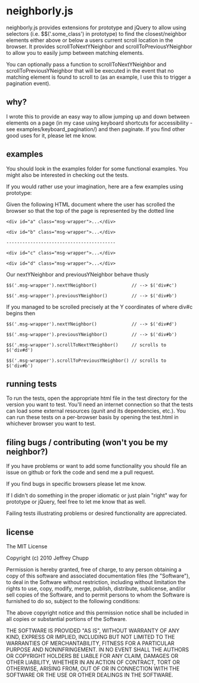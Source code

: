 neighborly.js
=============

neighborly.js provides extensions for prototype and jQuery to allow using selectors (i.e. $$('.some_class') in prototype) to find the closest/neighbor elements either above or below a users current scroll location in the browser.  It provides scrollToNextYNeighbor and scrollToPreviousYNeighbor to allow you to easily jump between matching elements.

You can optionally pass a function to scrollToNextYNeighbor and scrollToPreviousYNeighbor that will be executed in the event that no matching element is found to scroll to (as an example, I use this to trigger a pagination event).


why?
-------------

I wrote this to provide an easy way to allow jumping up and down between elements on a page (in my case using keyboard shortcuts for accessibility - see examples/keyboard_pagination/) and then paginate.  If you find other good uses for it, please let me know.


examples
-------------

You should look in the examples folder for some functional examples.  You might also be interested in checking out the tests.

If you would rather use your imagination, here are a few examples using prototype:

Given the following HTML document where the user has scrolled the browser so that the top of the page is represented by the dotted line


    <div id="a" class="msg-wrapper">...</div>

    <div id="b" class="msg-wrapper">...</div>

    -----------------------------------------

    <div id="c" class="msg-wrapper">...</div>

    <div id="d" class="msg-wrapper">...</div>

Our nextYNeighbor and previousYNeighbor behave thusly

    $$('.msg-wrapper').nextYNeighbor()             // --> $('div#c')

    $$('.msg-wrapper').previousYNeighbor()         // --> $('div#b')

If you managed to be scrolled precisely at the Y coordinates of where div#c begins then

    $$('.msg-wrapper').nextYNeighbor()             // --> $('div#d')

    $$('.msg-wrapper').previousYNeighbor()         // --> $('div#b')

    $$('.msg-wrapper').scrollToNextYNeighbor()     // scrolls to $('div#d')

    $$('.msg-wrapper').scrollToPreviousYNeighbor() // scrolls to $('div#b')


running tests
-------------

To run the tests, open the appropriate html file in the test directory for the version you want to test.  You'll need an internet connection so that the tests can load some external resources (qunit and its dependencies, etc.).  You can run these tests on a per-browser basis by opening the test.html in whichever browser you want to test.


filing bugs / contributing (won't you be my neighbor?)
-------------

If you have problems or want to add some functionality you should file an issue on github or fork the code and send me a pull request.

If you find bugs in specific browsers please let me know.

If I didn't do something in the proper idiomatic or just plain "right" way for prototype or jQuery, feel free to let me know that as well.

Failing tests illustrating problems or desired functionality are appreciated.


license
-------------

The MIT License

Copyright (c) 2010 Jeffrey Chupp

Permission is hereby granted, free of charge, to any person obtaining a copy
of this software and associated documentation files (the "Software"), to deal
in the Software without restriction, including without limitation the rights
to use, copy, modify, merge, publish, distribute, sublicense, and/or sell
copies of the Software, and to permit persons to whom the Software is
furnished to do so, subject to the following conditions:

The above copyright notice and this permission notice shall be included in
all copies or substantial portions of the Software.

THE SOFTWARE IS PROVIDED "AS IS", WITHOUT WARRANTY OF ANY KIND, EXPRESS OR
IMPLIED, INCLUDING BUT NOT LIMITED TO THE WARRANTIES OF MERCHANTABILITY,
FITNESS FOR A PARTICULAR PURPOSE AND NONINFRINGEMENT. IN NO EVENT SHALL THE
AUTHORS OR COPYRIGHT HOLDERS BE LIABLE FOR ANY CLAIM, DAMAGES OR OTHER
LIABILITY, WHETHER IN AN ACTION OF CONTRACT, TORT OR OTHERWISE, ARISING FROM,
OUT OF OR IN CONNECTION WITH THE SOFTWARE OR THE USE OR OTHER DEALINGS IN
THE SOFTWARE.
